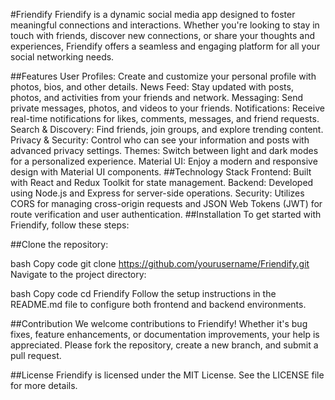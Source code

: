 #Friendify
Friendify is a dynamic social media app designed to foster meaningful connections and interactions. Whether you're looking to stay in touch with friends, discover new connections, or share your thoughts and experiences, Friendify offers a seamless and engaging platform for all your social networking needs.

##Features
User Profiles: Create and customize your personal profile with photos, bios, and other details.
News Feed: Stay updated with posts, photos, and activities from your friends and network.
Messaging: Send private messages, photos, and videos to your friends.
Notifications: Receive real-time notifications for likes, comments, messages, and friend requests.
Search & Discovery: Find friends, join groups, and explore trending content.
Privacy & Security: Control who can see your information and posts with advanced privacy settings.
Themes: Switch between light and dark modes for a personalized experience.
Material UI: Enjoy a modern and responsive design with Material UI components.
##Technology Stack
Frontend: Built with React and Redux Toolkit for state management.
Backend: Developed using Node.js and Express for server-side operations.
Security: Utilizes CORS for managing cross-origin requests and JSON Web Tokens (JWT) for route verification and user authentication.
##Installation
To get started with Friendify, follow these steps:

##Clone the repository:

bash
Copy code
git clone https://github.com/yourusername/Friendify.git
Navigate to the project directory:

bash
Copy code
cd Friendify
Follow the setup instructions in the README.md file to configure both frontend and backend environments.

##Contribution
We welcome contributions to Friendify! Whether it's bug fixes, feature enhancements, or documentation improvements, your help is appreciated. Please fork the repository, create a new branch, and submit a pull request.

##License
Friendify is licensed under the MIT License. See the LICENSE file for more details.
